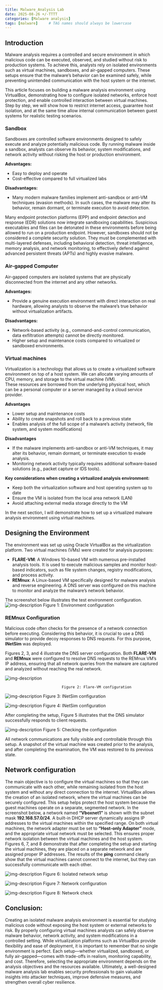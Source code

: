 ```yaml
---
title: Malware_Analysis Lab
date: 2025-08-26 +/-TTTT
categories: [Malware analysis]
tags: [malware]     # TAG names should always be lowercase
---
```


## Introduction
Malware analysis requires a controlled and secure environment in which malicious code can be executed, observed, and studied without risk to production systems. To achieve this, analysts rely on isolated environments such as virtual machines, sandboxes, and air-gapped computers. These setups ensure that the malware’s behavior can be examined safely, while preventing unintended communication with the host system or the internet.

This article focuses on building a malware analysis environment using VirtualBox, demonstrating how to configure isolated networks, enforce host protection, and enable controlled interaction between virtual machines. Step by step, we will show how to restrict internet access, guarantee host isolation, and at the same time allow internal communication between guest systems for realistic testing scenarios.

### Sandbox
Sandboxes are controlled software environments designed to safely execute and analyze potentially malicious code. By running malware inside a sandbox, analysts can observe its behavior, system modifications, and network activity without risking the host or production environment.

**Advantages:**
- Easy to deploy and operate
- Cost-effective compared to full virtualized labs

**Disadvantages:**
- Many modern malware families implement anti-sandbox or anti-VM techniques (evasion methods). In such cases, the malware may alter its behavior, remain dormant, or terminate execution to avoid detection.

Many endpoint protection platforms (EPP) and endpoint detection and response (EDR) solutions now integrate sandboxing capabilities. Suspicious executables and files can be detonated in these environments before being allowed to run on a production endpoint. However, sandboxes should not be considered a complete security solution. They must be complemented with multi-layered defenses, including behavioral detection, threat intelligence, memory analysis, and network monitoring, to effectively defend against advanced persistent threats (APTs) and highly evasive malware.

### Air-gapped Computer
Air-gapped computers are isolated systems that are physically disconnected from the internet and any other networks.

**Advantages:**
- Provide a genuine execution environment with direct interaction on real hardware, allowing analysts to observe the malware’s true behavior without virtualization artifacts.

**Disadvantages:**
- Network-based activity (e.g., command-and-control communication, data exfiltration attempts) cannot be directly monitored.
- Higher setup and maintenance costs compared to virtualized or sandboxed environments.

### Virtual machines
Virtualization is a technology that allows us to create a virtualized software environment on top of a host system. 
We can allocate varying amounts of CPU, memory, and storage to the virtual machine (VM).  
These resources are borrowed from the underlying physical host, which can be a personal computer or a server managed by a cloud service provider.

**Advantages**
- Lower setup and maintenance costs
- Ability to create snapshots and roll back to a previous state
- Enables analysis of the full scope of a malware’s activity (network, file system, and system modifications)

**Disadvantages**
- If the malware implements anti-sandbox or anti-VM techniques, it may alter its behavior, remain dormant, or terminate execution to evade analysis.
- Monitoring network activity typically requires additional software-based solutions (e.g., packet capture or IDS tools).

**Key considerations when creating a virtualized analysis environment:**
- Keep both the virtualization software and host operating system up to date
- Ensure the VM is isolated from the local area network (LAN)
- Avoid attaching external media storage directly to the VM

In the next section, I will demonstrate how to set up a virtualized malware analysis environment using virtual machines.

## Designing the Environment

The environment was set up using Oracle VirtualBox as the virtualization platform. Two virtual machines (VMs) were created for analysis purposes:

- **FLARE-VM**: A Windows 10–based VM with numerous pre-installed analysis tools. It is used to execute malicious samples and monitor host-based indicators, such as file system changes, registry modifications, and process activity.
- **REMnux**: A Linux-based VM specifically designed for malware analysis and reverse engineering. A DNS server was configured on this machine to monitor and analyze the malware’s network behavior.

The screenshot below illustrates the test environment configuration.
![img-description](../assets/malware_analysis_lab/environment_config.png)
                          Figure 1: Environment configuration

### REMnux Configuration

Malicious code often checks for the presence of a network connection before executing. Considering this behavior, it is crucial to use a DNS simulator to provide decoy responses to DNS requests. For this purpose, **INetSim** was deployed.

Figures 2, 3, and 4 illustrate the DNS server configuration. Both **FLARE-VM** and **REMnux** were configured to resolve DNS requests to the REMnux VM’s IP address, ensuring that all network queries from the malware are captured and analyzed without reaching the real network.


![img-description](../assets/malware_analysis_lab/Flare-VM_config.png)

                              Figure 2: Flare-VM configuration


![img-description](../assets/malware_analysis_lab/INetSim_config.png)
                            Figure 3: INetSim configuration

![img-description](../assets/malware_analysis_lab/INetSim_config2.png)
                           Figure 4: INetSim configuration

After completing the setup, Figure 5 illustrates that the DNS simulator successfully responds to client requests.

![img-description](../assets/malware_analysis_lab/INetSim_ready.png)
                        Figure 5: Checking the configuration


All network communications are fully visible and controllable through this setup. A snapshot of the virtual machine was created prior to the analysis, and after completing the examination, the VM was restored to its previous state.

## Network configuration
The main objective is to configure the virtual machines so that they can communicate with each other, while remaining isolated from the host system and without any direct connection to the internet.
VirtualBox allows the creation of an isolated network, where the virtual machines can be securely configured. This setup helps protect the host system because the guest machines operate on a separate, segmented network.
In the screenshot below, a network named **“Vboxnet1”** is shown with the subnet mask **192.168.57.0/24**. A built-in DHCP server dynamically assigns IP addresses to the virtual machines within the specified range.
On both virtual machines, the network adapter must be set to **“Host-only Adapter”** mode, and the appropriate virtual network must be selected. This ensures proper network isolation between the virtual machines and the host system.
Figures 6, 7, and 8 demonstrate that after completing the setup and starting the virtual machines, they are placed on a separate network and are assigned proper IP addresses. The results of the **ping** command clearly show that the virtual machines cannot connect to the internet, but they can successfully communicate with each other.

![img-description](../assets/malware_analysis_lab/isolated_network_setup.png)
                               Figure 6: Isolated network setup


![img-description](../assets/malware_analysis_lab/Network_configuration.png)
                          Figure 7: Network configuration

![img-description](../assets/malware_analysis_lab/Network_check.png)
                       Figure 8: Network check



## **Conclusion:**  
Creating an isolated malware analysis environment is essential for studying malicious code without exposing the host system or external networks to risk. By properly configuring virtual machines analysts can safely observe malware behavior, network activity, and system modifications in a controlled setting.
While virtualization platforms such as VirtualBox provide flexibility and ease of deployment, it is important to remember that no single environment is perfect. Each setup—whether virtualized, sandboxed, or fully air-gapped—comes with trade-offs in realism, monitoring capability, and cost. Therefore, selecting the appropriate environment depends on the analysis objectives and the resources available.
Ultimately, a well-designed malware analysis lab enables security professionals to gain valuable insights into attacker techniques, improve defensive measures, and strengthen overall cyber resilience.